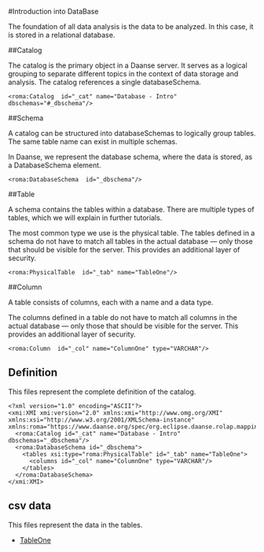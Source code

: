 #Introduction into DataBase

The foundation of all data analysis is the data to be analyzed.
In this case, it is stored in a relational database.


##Catalog

The catalog is the primary object in a Daanse server. It serves as a logical grouping to separate different topics in the context of data storage and analysis. The catalog references a single databaseSchema.


```xmi
<roma:Catalog  id="_cat" name="Database - Intro" dbschemas="#_dbschema"/>

```

##Schema

A catalog can be structured into databaseSchemas to logically group tables. The same table name can exist in multiple schemas.

In Daanse, we represent the database schema, where the data is stored, as a DatabaseSchema element.


```xmi
<roma:DatabaseSchema  id="_dbschema"/>

```

##Table

A schema contains the tables within a database. There are multiple types of tables, which we will explain in further tutorials.

The most common type we use is the physical table. The tables defined in a schema do not have to match all tables in the actual database — only those that should be visible for the server. This provides an additional layer of security.


```xmi
<roma:PhysicalTable  id="_tab" name="TableOne"/>

```

##Column

A table consists of columns, each with a name and a data type.

The columns defined in a table do not have to match all columns in the actual database — only those that should be visible for the server. This provides an additional layer of security.


```xmi
<roma:Column  id="_col" name="ColumnOne" type="VARCHAR"/>

```


## Definition

This files represent the complete definition of the catalog.

```xmi
<?xml version="1.0" encoding="ASCII"?>
<xmi:XMI xmi:version="2.0" xmlns:xmi="http://www.omg.org/XMI" xmlns:xsi="http://www.w3.org/2001/XMLSchema-instance" xmlns:roma="https://www.daanse.org/spec/org.eclipse.daanse.rolap.mapping">
  <roma:Catalog id="_cat" name="Database - Intro" dbschemas="_dbschema"/>
  <roma:DatabaseSchema id="_dbschema">
    <tables xsi:type="roma:PhysicalTable" id="_tab" name="TableOne">
      <columns id="_col" name="ColumnOne" type="VARCHAR"/>
    </tables>
  </roma:DatabaseSchema>
</xmi:XMI>

```
## csv data


This files represent the data in the tables.

- [TableOne](./data/TableOne.csv)

